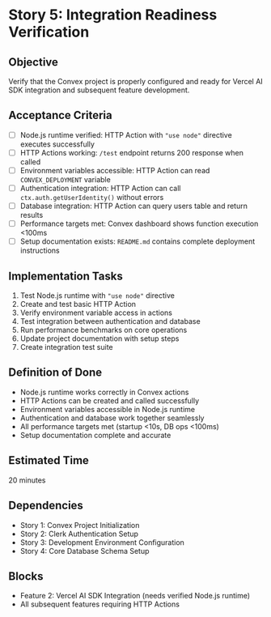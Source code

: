 # Story 5: Integration Readiness Verification

## Objective
Verify that the Convex project is properly configured and ready for Vercel AI SDK integration and subsequent feature development.

## Acceptance Criteria
- [ ] Node.js runtime verified: HTTP Action with `"use node"` directive executes successfully
- [ ] HTTP Actions working: `/test` endpoint returns 200 response when called
- [ ] Environment variables accessible: HTTP Action can read `CONVEX_DEPLOYMENT` variable
- [ ] Authentication integration: HTTP Action can call `ctx.auth.getUserIdentity()` without errors
- [ ] Database integration: HTTP Action can query users table and return results
- [ ] Performance targets met: Convex dashboard shows function execution <100ms
- [ ] Setup documentation exists: `README.md` contains complete deployment instructions

## Implementation Tasks
1. Test Node.js runtime with `"use node"` directive
2. Create and test basic HTTP Action
3. Verify environment variable access in actions
4. Test integration between authentication and database
5. Run performance benchmarks on core operations
6. Update project documentation with setup steps
7. Create integration test suite

## Definition of Done
- Node.js runtime works correctly in Convex actions
- HTTP Actions can be created and called successfully
- Environment variables accessible in Node.js runtime
- Authentication and database work together seamlessly
- All performance targets met (startup <10s, DB ops <100ms)
- Setup documentation complete and accurate

## Estimated Time
20 minutes

## Dependencies
- Story 1: Convex Project Initialization
- Story 2: Clerk Authentication Setup  
- Story 3: Development Environment Configuration
- Story 4: Core Database Schema Setup

## Blocks
- Feature 2: Vercel AI SDK Integration (needs verified Node.js runtime)
- All subsequent features requiring HTTP Actions
